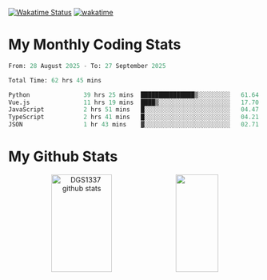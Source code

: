 [![Wakatime Status](https://github.com/noopurphalak/noopurphalak/workflows/wakatime-status-update/badge.svg)](https://github.com/noopurphalak/noopurphalak/actions/workflows/main.yml)
[![wakatime](https://wakatime.com/badge/user/80ace140-ef40-4fdd-b8ed-f3be3d2e1aea.svg)](https://wakatime.com/@80ace140-ef40-4fdd-b8ed-f3be3d2e1aea)

# My Monthly Coding Stats

<!--START_SECTION:waka-->

```python
From: 28 August 2025 - To: 27 September 2025

Total Time: 62 hrs 45 mins

Python               39 hrs 25 mins  ███████████████▒░░░░░░░░░   61.64 %
Vue.js               11 hrs 19 mins  ████▒░░░░░░░░░░░░░░░░░░░░   17.70 %
JavaScript           2 hrs 51 mins   █░░░░░░░░░░░░░░░░░░░░░░░░   04.47 %
TypeScript           2 hrs 41 mins   █░░░░░░░░░░░░░░░░░░░░░░░░   04.21 %
JSON                 1 hr 43 mins    ▓░░░░░░░░░░░░░░░░░░░░░░░░   02.71 %
```

<!--END_SECTION:waka-->

# My Github Stats
<div style="text-align: center;">
  <img width="49%" height="195px" src="https://github-readme-stats-sigma-five.vercel.app/api?username=noopurphalak&show_icons=true&count_private=true&hide_border=true&title_color=00FFFF&icon_color=00FFFF&text_color=00FFFF&bg_color=0d1117" alt="DGS1337 github stats" />
  <img width="41%" height="195px" src="https://github-readme-stats-sigma-five.vercel.app/api/top-langs/?username=noopurphalak&layout=compact&hide_border=true&title_color=00FFFF&text_color=00FFFF&bg_color=0d1117" />
</div>
